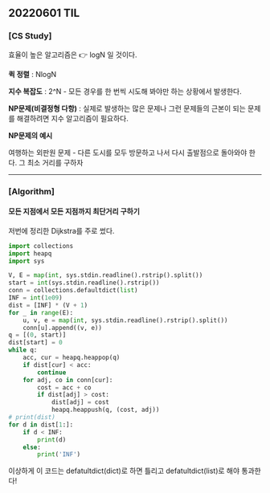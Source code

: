 ## 20220601 TIL

### [CS Study]

효율이 높은 알고리즘은 👉 logN 일 것이다.

**퀵 정렬** : NlogN

**지수 복잡도** : 2^N - 모든 경우를 한 번씩 시도해 봐야만 하는 상황에서 발생한다.

**NP문제(비결정형 다항)** : 실제로 발생하는 많은 문제나 그런 문제들의 근본이 되는 문제를 해결하려면 지수 알고리즘이 필요하다.

**NP문제의 예시**

여행하는 외판원 문제 - 다른 도시를 모두 방문하고 나서 다시 출발점으로 돌아와야 한다. 그 최소 거리를 구하자

------------

### [Algorithm]

#### 모든 지점에서 모든 지점까지 최단거리 구하기

저번에 정리한 Dijkstra를 주로 썼다.

```python
import collections
import heapq
import sys

V, E = map(int, sys.stdin.readline().rstrip().split())
start = int(sys.stdin.readline().rstrip())
conn = collections.defaultdict(list)
INF = int(1e09)
dist = [INF] * (V + 1)
for _ in range(E):
    u, v, e = map(int, sys.stdin.readline().rstrip().split())
    conn[u].append((v, e))
q = [(0, start)]
dist[start] = 0
while q:
    acc, cur = heapq.heappop(q)
    if dist[cur] < acc:
        continue
    for adj, co in conn[cur]:
        cost = acc + co
        if dist[adj] > cost:
            dist[adj] = cost
            heapq.heappush(q, (cost, adj))
# print(dist)
for d in dist[1:]:
    if d < INF:
        print(d)
    else:
        print('INF')
```

이상하게 이 코드는 defatultdict(dict)로 하면 틀리고 defatultdict(list)로 해야 통과한다!

